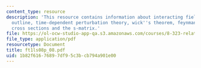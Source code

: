 ```yaml
---
content_type: resource
description: 'This resource contains information about interacting field theories:
  outline, time-dependent perturbation theory, wick''s theorem, feynman diagrams and
  cross sections and the s-matrix.'
file: https://ol-ocw-studio-app-qa.s3.amazonaws.com/courses/8-323-relativistic-quantum-field-theory-i-spring-2008/1b82f61676897df95c3bcb794a901e00_ft1ls08p_08.pdf
file_type: application/pdf
resourcetype: Document
title: ft1ls08p_08.pdf
uid: 1b82f616-7689-7df9-5c3b-cb794a901e00
---
```

